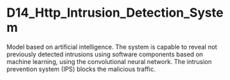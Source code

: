 # D14_Http_Intrusion_Detection_System
Model based on artificial intelligence. The system is capable to reveal not previously detected intrusions using software components based on machine learning, using the convolutional neural network. The intrusion prevention system (IPS) blocks the malicious traffic.

